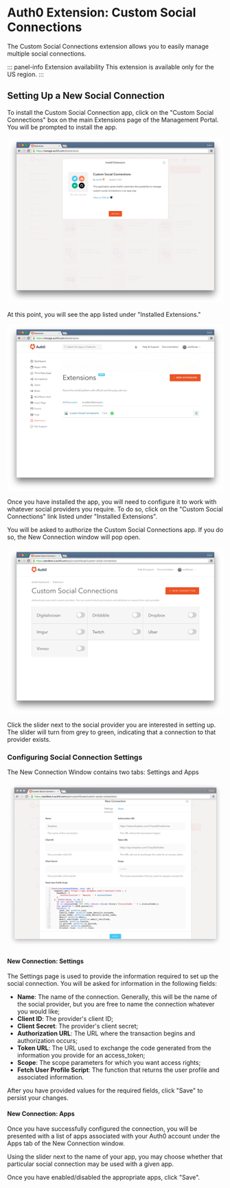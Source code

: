# Auth0 Extension: Custom Social Connections

The Custom Social Connections extension allows you to easily manage multiple social connections.

::: panel-info Extension availability
This extension is available only for the US region.
:::

## Setting Up a New Social Connection

To install the Custom Social Connection app, click on the "Custom Social Connections" box on the main Extensions page of the Management Portal. You will be prompted to install the app.

![](/media/articles/extensions/installing-custom-social-connections.png)

At this point, you will see the app listed under "Installed Extensions."

![](/media/articles/extensions/installed-custom-social-extension.png)

Once you have installed the app, you will need to configure it to work with whatever social providers you require. To do so, click on the "Custom Social Connections" link listed under "Installed Extensions".

You will be asked to authorize the Custom Social Connections app. If you do so, the New Connection window will pop open.

![](/media/articles/extensions/custom-social-connections.png)

Click the slider next to the social provider you are interested in setting up. The slider will turn from grey to green, indicating that a connection to that provider exists.

### Configuring Social Connection Settings

The New Connection Window contains two tabs: Settings and Apps

![](/media/articles/extensions/new-custom-social-connection.png)

#### New Connection: Settings

The Settings page is used to provide the information required to set up the social connection. You will be asked for information in the following fields:

- __Name__: The name of the connection. Generally, this will be the name of the social provider, but you are free to name the connection whatever you would like;
- __Client ID__: The provider's client ID;
- __Client Secret__: The provider's client secret;
- __Authorization URL__: The URL where the transaction begins and authorization occurs;
- __Token URL__: The URL used to exchange the code generated from the information you provide for an access_token;
- __Scope__: The scope parameters for which you want access rights;
- __Fetch User Profile Script__: The function that returns the user profile and associated information.

After you have provided values for the required fields, click "Save" to persist your changes.

#### New Connection: Apps

Once you have successfully configured the connection, you will be presented with a list of apps associated with your Auth0 account under the Apps tab of the New Connection window.

Using the slider next to the name of your app, you may choose whether that particular social connection may be used with a given app.

Once you have enabled/disabled the appropriate apps, click "Save".
